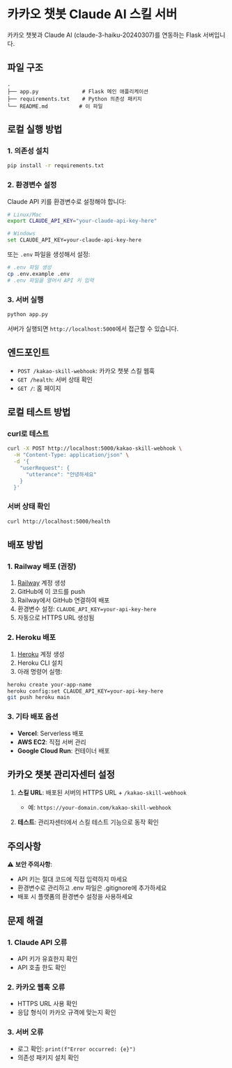 # 카카오 챗봇 Claude AI 스킬 서버

카카오 챗봇과 Claude AI (claude-3-haiku-20240307)를 연동하는 Flask 서버입니다.

## 파일 구조

```
.
├── app.py              # Flask 메인 애플리케이션
├── requirements.txt    # Python 의존성 패키지
└── README.md          # 이 파일
```

## 로컬 실행 방법

### 1. 의존성 설치

```bash
pip install -r requirements.txt
```

### 2. 환경변수 설정

Claude API 키를 환경변수로 설정해야 합니다:

```bash
# Linux/Mac
export CLAUDE_API_KEY="your-claude-api-key-here"

# Windows
set CLAUDE_API_KEY=your-claude-api-key-here
```

또는 `.env` 파일을 생성해서 설정:

```bash
# .env 파일 생성
cp .env.example .env
# .env 파일을 열어서 API 키 입력
```

### 3. 서버 실행

```bash
python app.py
```

서버가 실행되면 `http://localhost:5000`에서 접근할 수 있습니다.

## 엔드포인트

- `POST /kakao-skill-webhook`: 카카오 챗봇 스킬 웹훅
- `GET /health`: 서버 상태 확인
- `GET /`: 홈 페이지

## 로컬 테스트 방법

### curl로 테스트

```bash
curl -X POST http://localhost:5000/kakao-skill-webhook \
  -H "Content-Type: application/json" \
  -d '{
    "userRequest": {
      "utterance": "안녕하세요"
    }
  }'
```

### 서버 상태 확인

```bash
curl http://localhost:5000/health
```

## 배포 방법

### 1. Railway 배포 (권장)

1. [Railway](https://railway.app) 계정 생성
2. GitHub에 이 코드를 push
3. Railway에서 GitHub 연결하여 배포
4. 환경변수 설정: `CLAUDE_API_KEY=your-api-key-here`
5. 자동으로 HTTPS URL 생성됨

### 2. Heroku 배포

1. [Heroku](https://heroku.com) 계정 생성
2. Heroku CLI 설치
3. 아래 명령어 실행:

```bash
heroku create your-app-name
heroku config:set CLAUDE_API_KEY=your-api-key-here
git push heroku main
```

### 3. 기타 배포 옵션

- **Vercel**: Serverless 배포
- **AWS EC2**: 직접 서버 관리
- **Google Cloud Run**: 컨테이너 배포

## 카카오 챗봇 관리자센터 설정

1. **스킬 URL**: 배포된 서버의 HTTPS URL + `/kakao-skill-webhook`
   - 예: `https://your-domain.com/kakao-skill-webhook`

2. **테스트**: 관리자센터에서 스킬 테스트 기능으로 동작 확인

## 주의사항

⚠️ **보안 주의사항**:
- API 키는 절대 코드에 직접 입력하지 마세요
- 환경변수로 관리하고 .env 파일은 .gitignore에 추가하세요
- 배포 시 플랫폼의 환경변수 설정을 사용하세요

## 문제 해결

### 1. Claude API 오류
- API 키가 유효한지 확인
- API 호출 한도 확인

### 2. 카카오 웹훅 오류
- HTTPS URL 사용 확인
- 응답 형식이 카카오 규격에 맞는지 확인

### 3. 서버 오류
- 로그 확인: `print(f"Error occurred: {e}")`
- 의존성 패키지 설치 확인